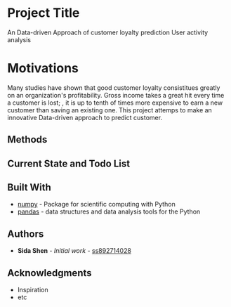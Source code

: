 # Project Title
An Data-driven Approach of customer loyalty prediction
User activity analysis

# Motivations
Many studies have shown that good customer loyalty consistitues greatly on an organization's profitability. Gross income takes a great hit every time a customer is lost; , it is up to tenth of times more expensive to earn a new customer than saving an existing one. This project attemps to make an innovative Data-driven approach to predict customer.





## Methods



## Current State and Todo List



## Built With

* [numpy](http://www.numpy.org/) - Package for scientific computing with Python
* [pandas](https://pandas.pydata.org/) - data structures and data analysis tools for the Python






## Authors

* **Sida Shen** - *Initial work* - [ss892714028](https://github.com/ss892714028)



## Acknowledgments

* Inspiration
* etc
